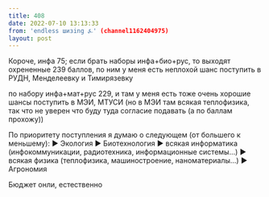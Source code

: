 ```yaml
---
title: 408
date: 2022-07-10 13:13:33
from: 'endless шизing ⍼' (channel1162404975)
layout: post
---
```


Короче, инфа 75; 
если брать наборы инфа+био+рус, то выходят охрененные 239 баллов, по ним у меня есть неплохой шанс поступить в РУДН, Менделеевку и Тимирязевку

по набору инфа+мат+рус 229, и там у меня есть тоже очень хорошие шансы поступить в МЭИ, МТУСИ (но в МЭИ там всякая теплофизика, так что не уверен что буду туда согласие подавать (а по баллам прохожу))

По приоритету поступления я думаю о следующем (от большего к меньшему): 
▶️ Экология
▶️ Биотехнология
▶️ всякая информатика (инфокоммуникации, радиотехника, информационные системы...)
▶️ всякая физика (теплофизика, машиностроение, наноматериалы...)
▶️ Агрономия

Бюджет онли, естественно
